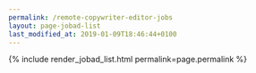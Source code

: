 ```yaml
---
permalink: /remote-copywriter-editor-jobs
layout: page-jobad-list
last_modified_at: 2019-01-09T18:46:44+0100
---
```

{% include render_jobad_list.html permalink=page.permalink %}

